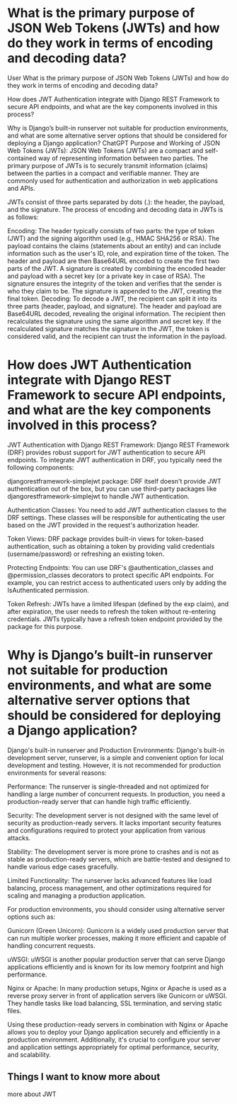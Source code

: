 # What is the primary purpose of JSON Web Tokens (JWTs) and how do they work in terms of encoding and decoding data?


User
What is the primary purpose of JSON Web Tokens (JWTs) and how do they work in terms of encoding and decoding data?

How does JWT Authentication integrate with Django REST Framework to secure API endpoints, and what are the key components involved in this process?

Why is Django’s built-in runserver not suitable for production environments, and what are some alternative server options that should be considered for deploying a Django application?
ChatGPT
Purpose and Working of JSON Web Tokens (JWTs):
JSON Web Tokens (JWTs) are a compact and self-contained way of representing information between two parties. The primary purpose of JWTs is to securely transmit information (claims) between the parties in a compact and verifiable manner. They are commonly used for authentication and authorization in web applications and APIs.

JWTs consist of three parts separated by dots (.): the header, the payload, and the signature. The process of encoding and decoding data in JWTs is as follows:

Encoding:
The header typically consists of two parts: the type of token (JWT) and the signing algorithm used (e.g., HMAC SHA256 or RSA).
The payload contains the claims (statements about an entity) and can include information such as the user's ID, role, and expiration time of the token.
The header and payload are then Base64URL encoded to create the first two parts of the JWT.
A signature is created by combining the encoded header and payload with a secret key (or a private key in case of RSA). The signature ensures the integrity of the token and verifies that the sender is who they claim to be.
The signature is appended to the JWT, creating the final token.
Decoding:
To decode a JWT, the recipient can split it into its three parts (header, payload, and signature).
The header and payload are Base64URL decoded, revealing the original information.
The recipient then recalculates the signature using the same algorithm and secret key.
If the recalculated signature matches the signature in the JWT, the token is considered valid, and the recipient can trust the information in the payload.

# How does JWT Authentication integrate with Django REST Framework to secure API endpoints, and what are the key components involved in this process?
JWT Authentication with Django REST Framework:
Django REST Framework (DRF) provides robust support for JWT authentication to secure API endpoints. To integrate JWT authentication in DRF, you typically need the following components:

djangorestframework-simplejwt package: DRF itself doesn't provide JWT authentication out of the box, but you can use third-party packages like djangorestframework-simplejwt to handle JWT authentication.

Authentication Classes: You need to add JWT authentication classes to the DRF settings. These classes will be responsible for authenticating the user based on the JWT provided in the request's authorization header.

Token Views: DRF package provides built-in views for token-based authentication, such as obtaining a token by providing valid credentials (username/password) or refreshing an existing token.

Protecting Endpoints: You can use DRF's @authentication_classes and @permission_classes decorators to protect specific API endpoints. For example, you can restrict access to authenticated users only by adding the IsAuthenticated permission.

Token Refresh: JWTs have a limited lifespan (defined by the exp claim), and after expiration, the user needs to refresh the token without re-entering credentials. JWTs typically have a refresh token endpoint provided by the package for this purpose.

# Why is Django’s built-in runserver not suitable for production environments, and what are some alternative server options that should be considered for deploying a Django application?

Django's built-in runserver and Production Environments:
Django's built-in development server, runserver, is a simple and convenient option for local development and testing. However, it is not recommended for production environments for several reasons:

Performance: The runserver is single-threaded and not optimized for handling a large number of concurrent requests. In production, you need a production-ready server that can handle high traffic efficiently.

Security: The development server is not designed with the same level of security as production-ready servers. It lacks important security features and configurations required to protect your application from various attacks.

Stability: The development server is more prone to crashes and is not as stable as production-ready servers, which are battle-tested and designed to handle various edge cases gracefully.

Limited Functionality: The runserver lacks advanced features like load balancing, process management, and other optimizations required for scaling and managing a production application.

For production environments, you should consider using alternative server options such as:

Gunicorn (Green Unicorn): Gunicorn is a widely used production server that can run multiple worker processes, making it more efficient and capable of handling concurrent requests.

uWSGI: uWSGI is another popular production server that can serve Django applications efficiently and is known for its low memory footprint and high performance.

Nginx or Apache: In many production setups, Nginx or Apache is used as a reverse proxy server in front of application servers like Gunicorn or uWSGI. They handle tasks like load balancing, SSL termination, and serving static files.

Using these production-ready servers in combination with Nginx or Apache allows you to deploy your Django application securely and efficiently in a production environment. Additionally, it's crucial to configure your server and application settings appropriately for optimal performance, security, and scalability.

## Things I want to know more about
more about JWT
